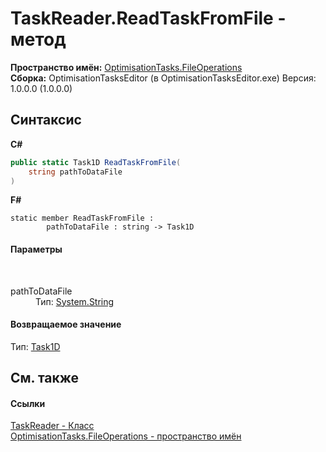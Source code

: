 # TaskReader.ReadTaskFromFile - метод
 

**Пространство имён:**&nbsp;<a href="N_OptimisationTasks_FileOperations">OptimisationTasks.FileOperations</a><br />**Сборка:**&nbsp;OptimisationTasksEditor (в OptimisationTasksEditor.exe) Версия: 1.0.0.0 (1.0.0.0)

## Синтаксис

**C#**<br />
``` C#
public static Task1D ReadTaskFromFile(
	string pathToDataFile
)
```

**F#**<br />
``` F#
static member ReadTaskFromFile : 
        pathToDataFile : string -> Task1D 

```


#### Параметры
&nbsp;<dl><dt>pathToDataFile</dt><dd>Тип:&nbsp;<a href="http://msdn2.microsoft.com/ru-ru/library/s1wwdcbf" target="_blank">System.String</a><br /></dd></dl>

#### Возвращаемое значение
Тип:&nbsp;<a href="T_OptimisationTasks_DataStructures_Task1D">Task1D</a>

## См. также


#### Ссылки
<a href="T_OptimisationTasks_FileOperations_TaskReader">TaskReader - Класс</a><br /><a href="N_OptimisationTasks_FileOperations">OptimisationTasks.FileOperations - пространство имён</a><br />